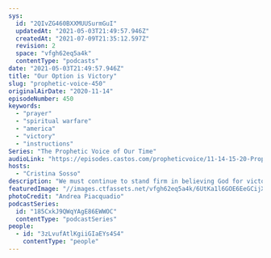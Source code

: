 ```yaml
---
sys:
  id: "2QIvZG460BXXMUUSurmGuI"
  updatedAt: "2021-05-03T21:49:57.946Z"
  createdAt: "2021-07-09T21:35:12.597Z"
  revision: 2
  space: "vfgh62eq5a4k"
  contentType: "podcasts"
date: "2021-05-03T21:49:57.946Z"
title: "Our Option is Victory"
slug: "prophetic-voice-450"
originalAirDate: "2020-11-14"
episodeNumber: 450
keywords:
  - "prayer"
  - "spiritual warfare"
  - "america"
  - "victory"
  - "instructions"
Series: "The Prophetic Voice of Our Time"
audioLink: "https://episodes.castos.com/propheticvoice/11-14-15-20-Prophetic-Voice-of-our-Time-[mixdown]-01.mp3"
hosts:
  - "Cristina Sosso"
description: "We must continue to stand firm in believing God for victory in our lives and this country. Pray and thank God for righteous laws and government, and do everything you can now. We cannot roll over and accept defeat, victory must be our only option!"
featuredImage: "//images.ctfassets.net/vfgh62eq5a4k/6UtKa1l6GOE6EeGCijXo61/36968212d58a1e6a6b85445848fb320e/pexels-andrea-piacquadio-3756168__1_.jpg"
photoCredit: "Andrea Piacquadio"
podcastSeries:
  id: "185CxkJ9QWqYAgE86EWWOC"
  contentType: "podcastSeries"
people:
  - id: "3zLvufAtlKgiiGIaEYs4S4"
    contentType: "people"
---
```

